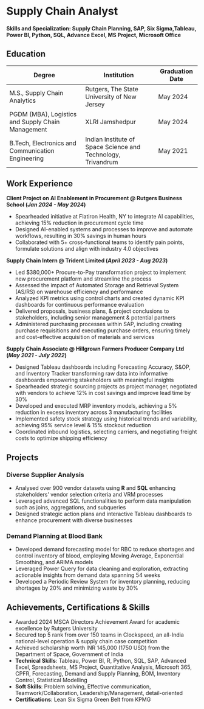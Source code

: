 # Supply Chain Analyst

#### Skills and Specialization: Supply Chain Planning, SAP, Six Sigma,Tableau, Power BI, Python, SQL, Advance Excel, MS Project, Microsoft Office


## Education

| Degree                                      | Institution                                          | Graduation Date   |
|---------------------------------------------|------------------------------------------------------|-------------------|
| M.S., Supply Chain Analytics                | Rutgers, The State University of New Jersey          | May 2024          |
| PGDM (MBA), Logistics and Supply Chain Management | XLRI Jamshedpur                                      | May 2024          |
| B.Tech, Electronics and Communication Engineering | Indian Institute of Space Science and Technology, Trivandrum | May 2021          |


## Work Experience
**Client Project on AI Enablement in Procurement @ Rutgers Business School (_Jan 2024 - May 2024_)**
- Spearheaded initiative at Flatiron Health, NY to integrate AI capabilities, achieving 15% reduction in procurement cycle time
- Designed AI-enabled systems and processes to improve and automate workflows, resulting in 30% savings in human hours
- Collaborated with 5+ cross-functional teams to identify pain points, formulate solutions and align with industry 4.0 objectives

**Supply Chain Intern @ Trident Limited (_April 2023 - Aug 2023_)**
- Led $380,000+ Procure-to-Pay transformation project to implement new procurement platform and streamline the process
- Assessed the impact of Automated Storage and Retrieval System (AS/RS) on warehouse efficiency and performance
- Analyzed KPI metrics using control charts and created dynamic KPI dashboards for continuous performance evaluation
- Delivered proposals, business plans, & project conclusions to stakeholders, including senior management & potential partners
- Administered purchasing processes within SAP, including creating purchase requisitions and executing purchase orders, ensuring timely and cost-effective acquisition of materials and services

**Supply Chain Associate @ Hillgrown Farmers Producer Company Ltd (_May 2021 - July 2022_)**
- Designed Tableau dashboards including Forecasting Accuracy, S&OP, and Inventory Tracker transforming raw data into informative dashboards empowering stakeholders with meaningful insights
- Spearheaded strategic sourcing projects as project manager, negotiated with vendors to achieve 12% in cost savings and improve lead time by 30%
- Developed and executed MRP inventory models, achieving a 5% reduction in excess inventory across 3 manufacturing facilities
- Implemented safety stock strategy using historical trends and variability, achieving 95% service level & 15% stockout reduction
- Coordinated inbound logistics, selecting carriers, and negotiating freight costs to optimize shipping efficiency

## Projects
### Diverse Supplier Analysis
- Analysed over 900 vendor datasets using **R** and **SQL** enhancing stakeholders’ vendor selection criteria and VRM processes
- Leveraged advanced SQL functionalities to perform data manipulation such as joins, aggregations, and subqueries
- Designed strategic action plans and interactive Tableau dashboards to enhance procurement with diverse businesses

### Demand Planning at Blood Bank
- Developed demand forecasting model for RBC to reduce shortages and control inventory of blood, employing Moving Average, Exponential Smoothing, and ARIMA models
- Leveraged Power Query for data cleaning and exploration, extracting actionable insights from demand data spanning 54 weeks
- Developed a Periodic Review System for inventory planning, reducing shortages by 20% and minimizing waste by 30%

## Achievements, Certifications & Skills
- Awarded 2024 MSCA Directors Achievement Award for academic excellence by Rutgers University
- Secured top 5 rank from over 150 teams in Clockspeed, an all-India national-level operation & supply chain case competition
- Achieved scholarship worth INR 145,000 (1750 USD) from the Department of Space, Government of India
- **Technical Skills**: Tableau, Power BI, R, Python, SQL, SAP, Advanced Excel, Spreadsheets, MS Project, Quantitative Analysis, Microsoft 365, CPFR, Forecasting, Demand and Supply Planning, BOM, Inventory Control, Statistical Modelling
- **Soft Skills**: Problem solving, Effective communication, Teamwork/Collaboration, Leadership/Management, detail-oriented
- **Certifications**: Lean Six Sigma Green Belt from KPMG
